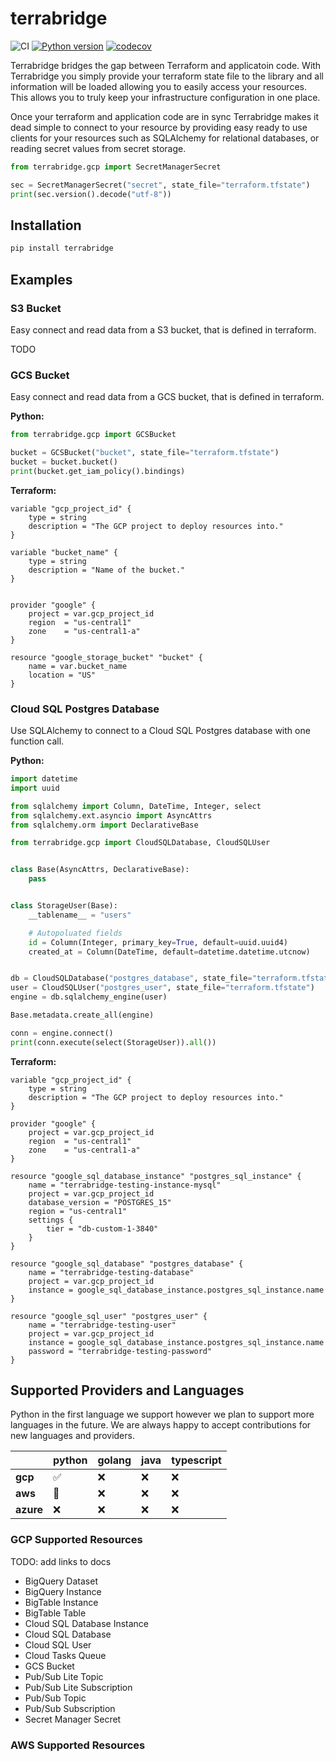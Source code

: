# terrabridge

![CI](https://github.com/launchflow/terrabridge/actions/workflows/python_ci.yaml/badge.svg)
[![Python version](https://badge.fury.io/py/terrabridge.svg)](https://pypi.org/project/terrabridge)
[![codecov](https://codecov.io/gh/launchflow/terrabridge/graph/badge.svg?token=slFk4lUP2h)](https://codecov.io/gh/launchflow/terrabridge)

Terrabridge bridges the gap between Terraform and applicatoin code. With Terrabridge you simply provide your terraform state file to the library and all information will be loaded allowing you to easily access your resources. This allows you to truly keep your infrastructure configuration in one place.

Once your terraform and application code are in sync Terrabridge makes it dead simple to connect to your resource by providing easy ready to use clients for your resources such as SQLAlchemy for relational databases, or reading secret values from secret storage.

```python
from terrabridge.gcp import SecretManagerSecret

sec = SecretManagerSecret("secret", state_file="terraform.tfstate")
print(sec.version().decode("utf-8"))

```

## Installation

```bash
pip install terrabridge
```

## Examples

### S3 Bucket

Easy connect and read data from a S3 bucket, that is defined in terraform.

TODO

### GCS Bucket

Easy connect and read data from a GCS bucket, that is defined in terraform.

**Python:**

```python
from terrabridge.gcp import GCSBucket

bucket = GCSBucket("bucket", state_file="terraform.tfstate")
bucket = bucket.bucket()
print(bucket.get_iam_policy().bindings)
```

**Terraform:**
```hcl
variable "gcp_project_id" {
    type = string
    description = "The GCP project to deploy resources into."
}

variable "bucket_name" {
    type = string
    description = "Name of the bucket."
}


provider "google" {
    project = var.gcp_project_id
    region  = "us-central1"
    zone    = "us-central1-a"
}

resource "google_storage_bucket" "bucket" {
    name = var.bucket_name
    location = "US"
}
```

### Cloud SQL Postgres Database

Use SQLAlchemy to connect to a Cloud SQL Postgres database with one function call.

**Python:**

```python
import datetime
import uuid

from sqlalchemy import Column, DateTime, Integer, select
from sqlalchemy.ext.asyncio import AsyncAttrs
from sqlalchemy.orm import DeclarativeBase

from terrabridge.gcp import CloudSQLDatabase, CloudSQLUser


class Base(AsyncAttrs, DeclarativeBase):
    pass


class StorageUser(Base):
    __tablename__ = "users"

    # Autopoluated fields
    id = Column(Integer, primary_key=True, default=uuid.uuid4)
    created_at = Column(DateTime, default=datetime.datetime.utcnow)


db = CloudSQLDatabase("postgres_database", state_file="terraform.tfstate")
user = CloudSQLUser("postgres_user", state_file="terraform.tfstate")
engine = db.sqlalchemy_engine(user)

Base.metadata.create_all(engine)

conn = engine.connect()
print(conn.execute(select(StorageUser)).all())
```

**Terraform:**

```hcl
variable "gcp_project_id" {
    type = string
    description = "The GCP project to deploy resources into."
}

provider "google" {
    project = var.gcp_project_id
    region  = "us-central1"
    zone    = "us-central1-a"
}

resource "google_sql_database_instance" "postgres_sql_instance" {
    name = "terrabridge-testing-instance-mysql"
    project = var.gcp_project_id
    database_version = "POSTGRES_15"
    region = "us-central1"
    settings {
        tier = "db-custom-1-3840"
    }
}

resource "google_sql_database" "postgres_database" {
    name = "terrabridge-testing-database"
    project = var.gcp_project_id
    instance = google_sql_database_instance.postgres_sql_instance.name
}

resource "google_sql_user" "postgres_user" {
    name = "terrabridge-testing-user"
    project = var.gcp_project_id
    instance = google_sql_database_instance.postgres_sql_instance.name
    password = "terrabridge-testing-password"
}
```

## Supported Providers and Languages

Python in the first language we support however we plan to support more languages in the future. We are always happy to accept contributions for new languages and providers.

|           | **python** | **golang** | **java** | **typescript** |
|-----------|------------|------------|----------|----------------|
| **gcp**   | ✅          | ❌          | ❌        | ❌              |
| **aws**   | 🚧          | ❌          | ❌        | ❌              |
| **azure** | ❌          | ❌          | ❌        | ❌              |

### GCP Supported Resources

TODO: add links to docs

- BigQuery Dataset
- BigQuery Instance
- BigTable Instance
- BigTable Table
- Cloud SQL Database Instance
- Cloud SQL Database
- Cloud SQL User
- Cloud Tasks Queue
- GCS Bucket
- Pub/Sub Lite Topic
- Pub/Sub Lite Subscription
- Pub/Sub Topic
- Pub/Sub Subscription
- Secret Manager Secret

### AWS Supported Resources